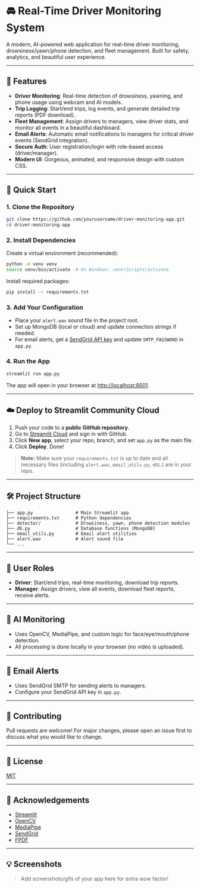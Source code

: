 # 🚘 Real-Time Driver Monitoring System

A modern, AI-powered web application for real-time driver monitoring, drowsiness/yawn/phone detection, and fleet management. Built for safety, analytics, and beautiful user experience.

---

## 🌟 Features

- **Driver Monitoring**: Real-time detection of drowsiness, yawning, and phone usage using webcam and AI models.
- **Trip Logging**: Start/end trips, log events, and generate detailed trip reports (PDF download).
- **Fleet Management**: Assign drivers to managers, view driver stats, and monitor all events in a beautiful dashboard.
- **Email Alerts**: Automatic email notifications to managers for critical driver events (SendGrid integration).
- **Secure Auth**: User registration/login with role-based access (driver/manager).
- **Modern UI**: Gorgeous, animated, and responsive design with custom CSS.

---

## 🚀 Quick Start

### 1. Clone the Repository

```bash
git clone https://github.com/yourusername/driver-monitoring-app.git
cd driver-monitoring-app
```

### 2. Install Dependencies

Create a virtual environment (recommended):

```bash
python -m venv venv
source venv/bin/activate  # On Windows: venv\Scripts\activate
```

Install required packages:

```bash
pip install -r requirements.txt
```

### 3. Add Your Configuration

- Place your `alert.wav` sound file in the project root.
- Set up MongoDB (local or cloud) and update connection strings if needed.
- For email alerts, get a [SendGrid API key](https://sendgrid.com/) and update `SMTP_PASSWORD` in `app.py`.

### 4. Run the App

```bash
streamlit run app.py
```

The app will open in your browser at [http://localhost:8501](http://localhost:8501).

---

## ☁️ Deploy to Streamlit Community Cloud

1. Push your code to a **public GitHub repository**.
2. Go to [Streamlit Cloud](https://streamlit.io/cloud) and sign in with GitHub.
3. Click **New app**, select your repo, branch, and set `app.py` as the main file.
4. Click **Deploy**. Done!

> **Note:** Make sure your `requirements.txt` is up to date and all necessary files (including `alert.wav`, `email_utils.py`, etc.) are in your repo.

---

## 🛠️ Project Structure

```
├── app.py                # Main Streamlit app
├── requirements.txt      # Python dependencies
├── detector/             # Drowsiness, yawn, phone detection modules
├── db.py                 # Database functions (MongoDB)
├── email_utils.py        # Email alert utilities
├── alert.wav             # Alert sound file
└── ...
```

---

## 👤 User Roles

- **Driver**: Start/end trips, real-time monitoring, download trip reports.
- **Manager**: Assign drivers, view all events, download fleet reports, receive alerts.

---

## 📸 AI Monitoring

- Uses OpenCV, MediaPipe, and custom logic for face/eye/mouth/phone detection.
- All processing is done locally in your browser (no video is uploaded).

---

## 📧 Email Alerts

- Uses SendGrid SMTP for sending alerts to managers.
- Configure your SendGrid API key in `app.py`.

---

## 🤝 Contributing

Pull requests are welcome! For major changes, please open an issue first to discuss what you would like to change.

---

## 📄 License

[MIT](LICENSE)

---

## 🙏 Acknowledgements

- [Streamlit](https://streamlit.io/)
- [OpenCV](https://opencv.org/)
- [MediaPipe](https://mediapipe.dev/)
- [SendGrid](https://sendgrid.com/)
- [FPDF](https://pyfpdf.github.io/)

---

## 💡 Screenshots

> Add screenshots/gifs of your app here for extra wow factor!
